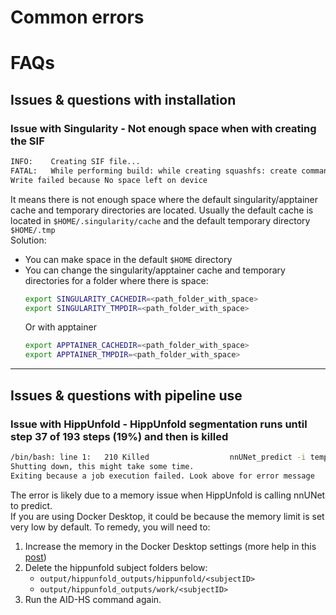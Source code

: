 # Common errors

# FAQs

## **Issues & questions with installation**

### **Issue with Singularity - Not enough space when with creating the SIF**
```bash
INFO:    Creating SIF file... 
FATAL:   While performing build: while creating squashfs: create command failed: exit status 1:  
Write failed because No space left on device 
```
It means there is not enough space where the default singularity/apptainer cache and temporary directories are located. Usually the default cache is located in `$HOME/.singularity/cache` and the default temporary directory `$HOME/.tmp`\
Solution:
- You can make space in the default `$HOME` directory
- You can change the singularity/apptainer cache and temporary directories for a folder where there is space:
    ```bash
    export SINGULARITY_CACHEDIR=<path_folder_with_space> 
    export SINGULARITY_TMPDIR=<path_folder_with_space>
    ```
    Or with apptainer
    ```bash
    export APPTAINER_CACHEDIR=<path_folder_with_space> 
    export APPTAINER_TMPDIR=<path_folder_with_space>
    ```
---

## **Issues & questions with pipeline use**

### **Issue with HippUnfold - HippUnfold segmentation runs until step 37 of 193 steps (19%) and then is killed**

```bash
/bin/bash: line 1:   210 Killed                  nnUNet_predict -i tempimg -o templbl -t Task101_hcp1200_T1w -chk model_best --disable_tta &> logs/sub-0001/sub-0001_hemi-R_space-corobl_nnunet.txt
Shutting down, this might take some time.
Exiting because a job execution failed. Look above for error message

```

The error is likely due to a memory issue when HippUnfold is calling nnUNet to predict.\
If you are using Docker Desktop, it could be because the memory limit is set very low by default. 
To remedy, you will need to:
1) Increase the memory in the Docker Desktop settings (more help in this [post](https://forums.docker.com/t/how-to-increase-memory-size-that-is-available-for-a-docker-container/78483))
2) Delete the hippunfold subject folders below:
    - `output/hippunfold_outputs/hippunfold/<subjectID>`
    - `output/hippunfold_outputs/work/<subjectID>`
3) Run the AID-HS command again. 

